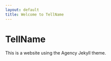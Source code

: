 ```yaml
---
layout: default
title: Welcome to TellName
---
```


# TellName

This is a website using the Agency Jekyll theme.
